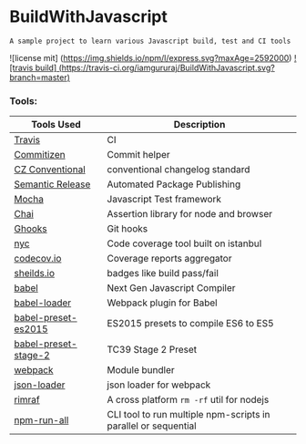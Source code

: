 # BuildWithJavascript
`A sample project to learn various Javascript build, test and CI tools`

![license mit] (https://img.shields.io/npm/l/express.svg?maxAge=2592000)
[![travis build] (https://travis-ci.org/iamgururaj/BuildWithJavascript.svg?branch=master)](https://travis-ci.org/iamgururaj/BuildWithJavascript)

### Tools:
| Tools Used | Description |
| --- | --- |
| [Travis](https://travis-ci.org/iamgururaj/BuildWithJavascript) | CI |
| [Commitizen](http://commitizen.github.io/cz-cli/)  | Commit helper |
| [CZ Conventional](https://github.com/commitizen/cz-conventional-changelog)  | conventional changelog standard |
| [Semantic Release](https://github.com/semantic-release/semantic-release) | Automated Package Publishing|
| [Mocha](https://mochajs.org/) | Javascript Test framework |
| [Chai](http://chaijs.com/) | Assertion library for node and browser |
| [Ghooks](https://github.com/gtramontina/ghooks) | Git hooks |
| [nyc](https://github.com/bcoe/nyc) | Code coverage tool built on istanbul  |
| [codecov.io](https://codecov.io/gh) | Coverage reports aggregator |
| [sheilds.io](http://shields.io/) | badges like build pass/fail |
| [babel](https://babeljs.io/) | Next Gen Javascript Compiler |
| [babel-loader](https://github.com/babel/babel-loader) | Webpack plugin for Babel |
| [babel-preset-es2015](https://babeljs.io/docs/plugins/preset-es2015/) | ES2015 presets to compile ES6 to ES5 |
| [babel-preset-stage-2](http://babeljs.io/docs/plugins/preset-stage-2/) | TC39 Stage 2 Preset |
| [webpack](https://webpack.github.io/) | Module bundler |
| [json-loader](https://github.com/webpack/json-loader) | json loader for webpack |
| [rimraf](https://github.com/isaacs/rimraf) | A cross platform `rm -rf` util for nodejs |
| [npm-run-all](https://www.npmjs.com/package/npm-run-all) | CLI tool to run multiple npm-scripts in parallel or sequential |